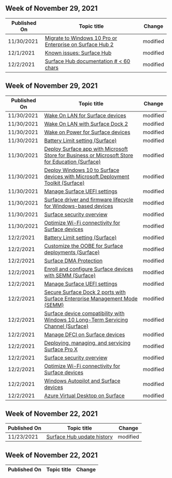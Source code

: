 <!-- This file is generated automatically each week. Changes made to this file will be overwritten.-->



## Week of November 29, 2021


| Published On |Topic title | Change |
|------|------------|--------|
| 11/30/2021 | [Migrate to Windows 10 Pro or Enterprise on Surface Hub 2](/surface-hub/surface-hub-2s-migrate-os) | modified |
| 12/1/2021 | [Known issues: Surface Hub](/surface-hub/surface-hub-2020-team-update-known-issues) | modified |
| 12/2/2021 | [Surface Hub documentation # < 60 chars](/surface-hub/index) | modified |


## Week of November 29, 2021


| Published On |Topic title | Change |
|------|------------|--------|
| 11/30/2021 | [Wake On LAN for Surface devices](/surface/wake-on-lan-for-surface-devices) | modified |
| 11/30/2021 | [Wake On LAN with Surface Dock 2](/surface/wake-on-lan-surface-dock2) | modified |
| 11/30/2021 | [Wake on Power for Surface devices](/surface/wake-on-power-for-surface) | modified |
| 11/30/2021 | [Battery Limit setting (Surface)](/surface/battery-limit) | modified |
| 11/30/2021 | [Deploy Surface app with Microsoft Store for Business or Microsoft Store for Education (Surface)](/surface/deploy-surface-app-with-windows-store-for-business) | modified |
| 11/30/2021 | [Deploy Windows 10 to Surface devices with Microsoft Deployment Toolkit (Surface)](/surface/deploy-windows-10-to-surface-devices-with-mdt) | modified |
| 11/30/2021 | [Manage Surface UEFI settings](/surface/manage-surface-uefi-settings) | modified |
| 11/30/2021 | [Surface driver and firmware lifecycle for Windows-based devices](/surface/surface-driver-firmware-lifecycle-support) | modified |
| 11/30/2021 | [Surface security overview](/surface/surface-security) | modified |
| 11/30/2021 | [Optimize Wi-Fi connectivity for Surface devices](/surface/surface-wireless-connect) | modified |
| 12/2/2021 | [Battery Limit setting (Surface)](/surface/battery-limit) | modified |
| 12/2/2021 | [Customize the OOBE for Surface deployments (Surface)](/surface/customize-the-oobe-for-surface-deployments) | modified |
| 12/2/2021 | [Surface DMA Protection](/surface/dma-protect) | modified |
| 12/2/2021 | [Enroll and configure Surface devices with SEMM (Surface)](/surface/enroll-and-configure-surface-devices-with-semm) | modified |
| 12/2/2021 | [Manage Surface UEFI settings](/surface/manage-surface-uefi-settings) | modified |
| 12/2/2021 | [Secure Surface Dock 2 ports with Surface Enterprise Management Mode (SEMM)](/surface/secure-surface-dock-ports-semm) | modified |
| 12/2/2021 | [Surface device compatibility with Windows 10 Long-Term Servicing Channel (Surface)](/surface/surface-device-compatibility-with-windows-10-ltsc) | modified |
| 12/2/2021 | [Manage DFCI on Surface devices](/surface/surface-manage-dfci-guide) | modified |
| 12/2/2021 | [Deploying, managing, and servicing Surface Pro X](/surface/surface-pro-arm-app-management) | modified |
| 12/2/2021 | [Surface security overview](/surface/surface-security) | modified |
| 12/2/2021 | [Optimize Wi-Fi connectivity for Surface devices](/surface/surface-wireless-connect) | modified |
| 12/2/2021 | [Windows Autopilot and Surface devices](/surface/windows-autopilot-and-surface-devices) | modified |
| 12/2/2021 | [Azure Virtual Desktop on Surface](/surface/windows-virtual-desktop-surface) | modified |


## Week of November 22, 2021


| Published On |Topic title | Change |
|------|------------|--------|
| 11/23/2021 | [Surface Hub update history](/surface-hub/surface-hub-update-history) | modified |


## Week of November 22, 2021


| Published On |Topic title | Change |
|------|------------|--------|

